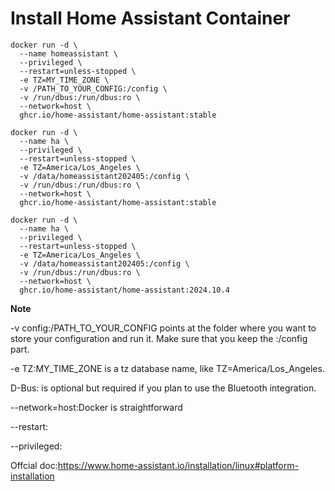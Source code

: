 # Install Home Assistant Container
~~~
docker run -d \
  --name homeassistant \
  --privileged \
  --restart=unless-stopped \
  -e TZ=MY_TIME_ZONE \
  -v /PATH_TO_YOUR_CONFIG:/config \
  -v /run/dbus:/run/dbus:ro \
  --network=host \
  ghcr.io/home-assistant/home-assistant:stable
~~~

~~~
docker run -d \
  --name ha \
  --privileged \
  --restart=unless-stopped \
  -e TZ=America/Los_Angeles \
  -v /data/homeassistant202405:/config \
  -v /run/dbus:/run/dbus:ro \
  --network=host \
  ghcr.io/home-assistant/home-assistant:stable
~~~


~~~
docker run -d \
  --name ha \
  --privileged \
  --restart=unless-stopped \
  -e TZ=America/Los_Angeles \
  -v /data/homeassistant202405:/config \
  -v /run/dbus:/run/dbus:ro \
  --network=host \
  ghcr.io/home-assistant/home-assistant:2024.10.4
~~~




**Note**

-v config:/PATH_TO_YOUR_CONFIG points at the folder where you want to store your configuration and run it. Make sure that you keep the :/config part.

-e TZ:MY_TIME_ZONE is a tz database name, like TZ=America/Los_Angeles.

D-Bus: is optional but required if you plan to use the Bluetooth integration.

--network=host:Docker is straightforward

--restart:

--privileged:


Offcial doc:https://www.home-assistant.io/installation/linux#platform-installation